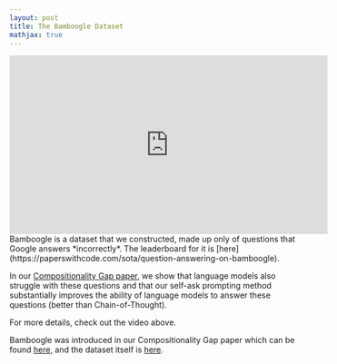 ```yaml
---
layout: post
title: The Bamboogle Dataset
mathjax: true
---
```

<iframe width="560" height="315" display=block src="https://www.youtube.com/embed/Y0lwmimnAbk" frameborder="0" allow="accelerometer; autoplay; encrypted-media; gyroscope; picture-in-picture" allowfullscreen></iframe>
<br>Bamboogle is a dataset that we constructed, made up only of questions that Google answers *incorrectly*. The leaderboard for it is [here](https://paperswithcode.com/sota/question-answering-on-bamboogle). 

In our [Compositionality Gap paper](https://arxiv.org/abs/2210.03350), we show that language models also struggle with these questions and that our self-ask prompting method substantially improves the ability of language models to answer these questions (better than Chain-of-Thought).

For more details, check out the video above. 

Bamboogle was introduced in our Compositionality Gap paper which can be found [here](https://arxiv.org/abs/2210.03350), and the dataset itself is [here](https://github.com/ofirpress/self-ask/blob/main/datasets/bamboogle.md). 
